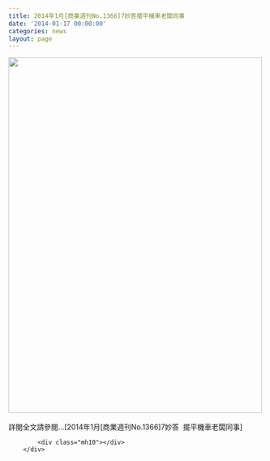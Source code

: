 ```yaml
---
title: 2014年1月[商業週刊No.1366]7妙答擺平機車老闆同事
date: '2014-01-17 00:00:00'
categories: news
layout: page
---
```


<div class="text">
			<div>
	<img alt="" src="http://www.leishan.com.tw/UserFiles/images/%E7%A3%8A%E5%B1%B1%E6%96%B0%E8%81%9E/%E7%A3%8A%E5%B1%B1%E9%9B%9C%E8%AA%8C/2014%E5%B9%B41%E6%9C%88%5B%E5%95%86%E6%A5%AD%E9%80%B1%E5%88%8ANo.1366%5D7%E5%A6%99%E7%AD%94%20%20%E6%93%BA%E5%B9%B3%E6%A9%9F%E8%BB%8A%E8%80%81%E9%97%86%E5%90%8C%E4%BA%8B_%E9%A0%81%E9%9D%A2_4.jpg" style="width: 500px; height: 700px;"></div>
<div>
	&nbsp;</div>
<div>
	詳閱全文請參閱...[2014年1月[商業週刊No.1366]7妙答 &nbsp;擺平機車老闆同事]</div>

			<div class="mh10"></div>
		</div>
